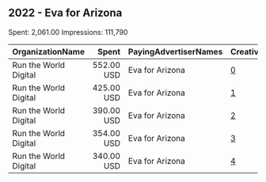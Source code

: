 ## 2022 - Eva for Arizona 
Spent: 2,061.00
Impressions: 111,790

|OrganizationName|Spent|PayingAdvertiserNames|CreativeUrls|Impressions|Genders|AgeBrackets|CountryCodes|BillingAddresses|CandidateBallotInformation|
|:---|---:|:---|:---|---:|:---|:---|:---|:---|:---|
|Run the World Digital|552.00 USD|Eva for Arizona|[0](https://www.snap.com/political-ads/asset/bd034c0d7d4ef1177d1fefc3cc706dea4173ae06499282dc725a5326a3e4c477?mediaType=mp4)|34,286||18+|united states|"1324 Spaight St,Madison,53703,US"|Eva Burch|
|Run the World Digital|425.00 USD|Eva for Arizona|[1](https://www.snap.com/political-ads/asset/2330291fc61ffcd671f21ee731934d74a40c4210a3babd1ce4ed325992fefd03?mediaType=mp4)|25,804||18+|united states|"1324 Spaight St,Madison,53703,US"|Eva Burch|
|Run the World Digital|390.00 USD|Eva for Arizona|[2](https://www.snap.com/political-ads/asset/aff14e2e71b145b28af6e4e847a03f26bafb0c7e434baacd4356a37883eb26b7?mediaType=mp4)|19,758||18+|united states|"1324 Spaight St,Madison,53703,US"|Eva Burch|
|Run the World Digital|354.00 USD|Eva for Arizona|[3](https://www.snap.com/political-ads/asset/3f3725556a5e27c841db62ee97ee67a7ec910c71290c71fa0fabf28fc06f33e1?mediaType=mp4)|17,719||18+|united states|"1324 Spaight St,Madison,53703,US"|Eva Burch|
|Run the World Digital|340.00 USD|Eva for Arizona|[4](https://www.snap.com/political-ads/asset/27e602532db264a7d9e3de35dcde8b55c1615a781ef08832dd0c54ff7ef741c1?mediaType=mp4)|14,223||18+|united states|"1324 Spaight St,Madison,53703,US"|Eva Burch|
